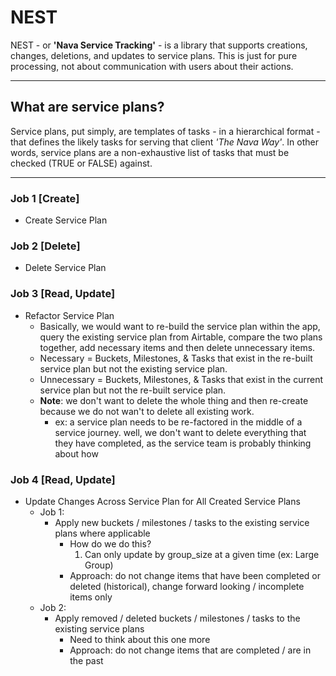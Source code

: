 # NEST

NEST - or **'Nava Service Tracking'** - is a library that supports creations, changes, deletions, and updates to service plans. This is just for pure processing, not about communication with users about their actions.
___
## What are service plans?
Service plans, put simply, are templates of tasks - in a hierarchical format - that defines the likely tasks for serving that client *'The Nava Way'*. In other words, service plans are a non-exhaustive list of tasks that must be checked (TRUE or FALSE) against.

___
### **Job 1 [Create]**
* Create Service Plan

### **Job 2 [Delete]**
* Delete Service Plan

### **Job 3 [Read, Update]**
* Refactor Service Plan
    * Basically, we would want to re-build the service plan within the app, query the existing service plan from Airtable, compare the two plans together, add necessary items and then delete unnecessary items.
    * Necessary = Buckets, Milestones, & Tasks that exist in the re-built service plan but not the existing service plan.
    * Unnecessary = Buckets, Milestones, & Tasks that exist in the current service plan but not the re-built service plan.
    * **Note**: we don't want to delete the whole thing and then re-create because we do not wan't to delete all existing work.
        * ex: a service plan needs to be re-factored in the middle of a service journey. well, we don't want to delete everything that they have completed, as the service team is probably thinking about how 

### **Job 4 [Read, Update]**
* Update Changes Across Service Plan for All Created Service Plans
    * Job 1:
        * Apply new buckets / milestones / tasks to the existing service plans where applicable
            * How do we do this?
                1. Can only update by group_size at a given time (ex: Large Group)
            * Approach: do not change items that have been completed or deleted (historical), change forward looking / incomplete items only
    * Job 2:
        * Apply removed / deleted buckets / milestones / tasks to the existing service plans
            * Need to think about this one more
            * Approach: do not change items that are completed / are in the past
